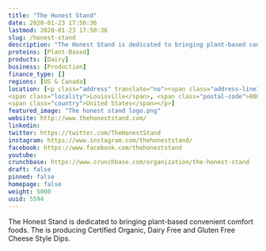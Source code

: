 ```yaml
---
title: "The Honest Stand"
date: 2020-01-23 17:50:36
lastmod: 2020-01-23 17:50:36
slug: /honest-stand
description: "The Honest Stand is dedicated to bringing plant-based convenient comfort foods. The is producing Certified Organic, Dairy Free and Gluten Free Cheese Style Dips."
proteins: [Plant-Based]
products: [Dairy]
business: [Production]
finance_type: []
regions: [US & Canada]
location: [<p class="address" translate="no"><span class="address-line1">South Arthur Avenue</span><br>
<span class="locality">Louisville</span>, <span class="postal-code">80027</span><br>
<span class="country">United States</span></p>]
featured_image: "The honest stand logo.png"
website: http://www.thehoneststand.com/
linkedin: 
twitter: https://twitter.com/TheHonestStand
instagram: https://www.instagram.com/thehoneststand/
facebook: https://www.facebook.com/thehoneststand
youtube: 
crunchbase: https://www.crunchbase.com/organization/the-honest-stand
draft: false
pinned: false
homepage: false
weight: 5000
uuid: 5594
---
```

The Honest Stand is dedicated to bringing plant-based convenient comfort foods. The is producing Certified Organic, Dairy Free and Gluten Free Cheese Style Dips.
